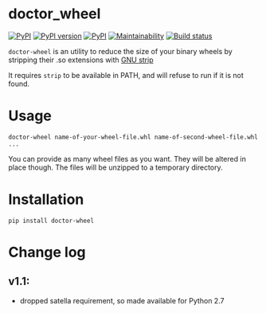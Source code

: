 doctor_wheel
============

[![PyPI](https://img.shields.io/pypi/pyversions/doctor-wheel.svg)](https://pypi.python.org/pypi/doctor-wheel)
[![PyPI version](https://badge.fury.io/py/doctor-wheel.svg)](https://badge.fury.io/py/doctor-wheel)
[![PyPI](https://img.shields.io/pypi/implementation/doctor-wheel.svg)](https://pypi.python.org/pypi/doctor-wheel)
[![Maintainability](https://api.codeclimate.com/v1/badges/657b03d115f6e001633c/maintainability)](https://codeclimate.com/github/smok-serwis/doctor-wheel/maintainability)
[![Build status](https://circleci.com/gh/smok-serwis/doctor-wheel.svg?style=shield)](https://app.circleci.com/pipelines/github/smok-serwis/doctor-wheel)

`doctor-wheel` is an utility to reduce the size of your binary wheels
by stripping their .so extensions
with [GNU strip](https://sourceware.org/binutils/docs/binutils/strip.html)

It requires `strip` to be available in PATH, and will refuse to run 
if it is not found.

# Usage

```
doctor-wheel name-of-your-wheel-file.whl name-of-second-wheel-file.whl ...
```

You can provide as many wheel files as you want. 
They will be altered in place though. The files will be unzipped to a temporary directory.

# Installation

```
pip install doctor-wheel
```

# Change log

## v1.1:

* dropped satella requirement, so made available for Python 2.7
